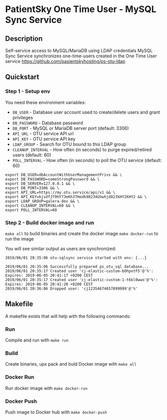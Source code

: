 # PatientSky One Time User - MySQL Sync Service

## Description
Self-service access to MySQL/MariaDB using LDAP credentials
MySQL Sync Service synchronizes one-time-users created in the One Time User service https://github.com/pasientskyhosting/ps-otu-ldap

## Quickstart

### Step 1 - Setup env
You need these environment variables:
- `DB_USER` - Database user account used to create/delete users and grant privileges
- `DB_PASSWORD` - Database password
- `DB_PORT` - MySQL or MariaDB server port (default: 3306)
- `API_URL` - OTU service API url
- `API_KEY` - OTU service API key
- `LDAP_GROUP` - Search for OTU bound to this LDAP group
- `CLEANUP_INTERVAL` - How often (in seconds) to purge expired/retired users (default: 60) 
- `POLL_INTERVAL` - How often (in seconds) to poll the OTU service (default: 60)

```
export DB_USER=dbAccountWithUserManagementPrivs && \
export DB_PASSWORD=someStrongPassword && \
export DB_SERVER=127.0.0.1 && \
export DB_PORT=3306 && \
export API_URL=https://my.otu.service/api/v1 && \
export API_KEY=kjsdfJ79hY73eKh37Hedk98234Ghwhjd823kHY2kHY2 && \
export LDAP_GROUP=galera-dev && \
export CLEANUP_INTERVAL=60 && \
export POLL_INTERVAL=60
```

### Step 2 - Build docker image and run

`make all` to build binaries and create the docker image
`make docker-run` to run the image

You will see similar output as users are synchronized:

```
2019/06/01 20:35:06 otu-sqlsync service started with env: {...}

2019/06/01 20:35:06 Successfully prepared ps_otu_sql database...
2019/06/01 20:35:17 Created user 'cj-elastic-custom-bOhpntF5'@'%': Expires: 2019-06-05 20:41:17 +0200 CEST
2019/06/01 20:35:17 Created user 'cj-elastic-custom-1-t6kl0wwo'@'%': Expires: 2019-06-05 20:41:20 +0200 CEST
2019/06/01 20:36:06 Dropped user: 'cj12354674657899999'@'%'
```

## Makefile
A makefile exists that will help with the following commands:

### Run
Compile and run with `make run`

### Build
Create binaries, upx pack and buld Docker image with `make all`

### Docker Run
Run docker image with `make docker-run`

### Docker Push
Push image to Docker hub with `make docker-push`